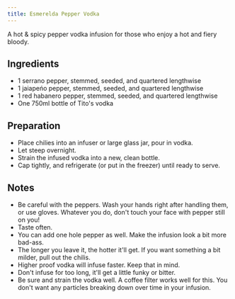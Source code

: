```yaml
---
title: Esmerelda Pepper Vodka
---
```


A hot & spicy pepper vodka infusion for those who enjoy a hot and fiery bloody.


Ingredients
-----------

* 1 serrano pepper, stemmed, seeded, and quartered lengthwise
* 1 jaiape&#x144;o pepper, stemmed, seeded, and quartered lengthwise
* 1 red habanero pepper, stemmed, seeded, and quartered lengthwise
* One 750ml bottle of Tito's vodka


Preparation
-----------

* Place chilies into an infuser or large glass jar, pour in vodka.
* Let steep overnight.
* Strain the infused vodka into a new, clean bottle.
* Cap tightly, and refrigerate (or put in the freezer) until ready to serve.


Notes
-----------

* Be careful with the peppers. Wash your hands right after handling them, or use gloves. Whatever you do, don't touch your face with pepper still on you!
* Taste often.
* You can add one hole pepper as well. Make the infusion look a bit more bad-ass.
* The longer you leave it, the hotter it'll get. If you want something a bit milder, pull out the chilis.
* Higher proof vodka will infuse faster. Keep that in mind.
* Don't infuse for too long, it'll get a little funky or bitter.
* Be sure and strain the vodka well. A coffee filter works well for this. You don't want any particles breaking down over time in your infusion.
